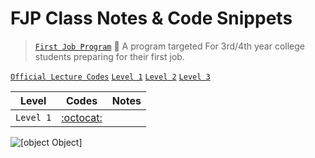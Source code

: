 # FJP Class Notes & Code Snippets

>  [`First Job Program`](https://www.pepcoding.com/nados-fjp) 🔗 A program targeted For 3rd/4th year college students preparing for their first job.

[`Official Lecture Codes`](https://github.com/rajneeshkumar146/pepcoding-Batches/tree/master/2021/FJP3/) [`Level 1`](https://www.pepcoding.com/resources/online-java-foundation) [`Level 2`](https://www.pepcoding.com/resources/data-structures-and-algorithms-in-java-levelup) [`Level 3`](https://www.pepcoding.com/resources/data-structures-and-algorithms-in-java-interview-prep)

| Level      | Codes | Notes   |
| :---:       |    :----:   |  :----:  |
| `Level 1`      | [:octocat:](https://github.com/thatbeautifuldream/dsa-level1)  |   |

![[object Object]](https://socialify.git.ci/thatbeautifuldream/pepcoding-dsa/image?description=1&language=1&name=1&owner=1&theme=Dark)
